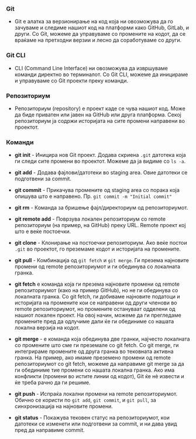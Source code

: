 ### Git

- Git е алатка за верзионирање на код која ни овозможува да го зачуваме и следиме нашиот код на платформи како GitHub, GitLab, и други. Со Git, можеме да управуваме со промените на кодот, да се враќаме на претходни верзии и лесно да соработуваме со други.

### Git CLI

- CLI (Command Line Interface) ни овозможува да извршуваме команди директно во терминалот. Со Git CLI, можеме да иницираме и управуваме со Git проекти преку команди.

### Репозиториум

- Репозиториум (repository) е проект каде се чува нашиот код. Може да биде приватен или јавен на GitHub или друга платформа. Секој репозиториум ја содржи историјата на сите промени направени во проектот.

### Команди

- **git init** - Иницира нов Git проект. Додава скриена `.git` датотека која ги следи сите промени во проектот. Можеме да ја видиме со `ls -a`.

- **git add** - Додава фајлови/датотеки во staging area. Овие датотеки се подготвени за commit.

- **git commit** - Прикачува промените од staging area со порака која опишува што е направено. Пр. `git commit -m "Initial commit"`

- **git rm** - Команда за бришење фајл/директориум од репозиториумот.

- **git remote add** - Поврзува локален репозиториум со remote репозиториум (на пример, на GitHub) преку URL. Remote проект кој што е веќе постоечки.

- **git clone** - Клонирање на постоечки репозиториум. Ако веќе постои `.git` во проектот, го преземаме кодот и историјата на промените.

- **git pull** - Комбинација од `git fetch` и `git merge`. Ги презема најновите промени од remote репозиториумот и ги обединува со локалната гранка.

- **git fetch** е команда која ги презема најновите промени од remote репозиториумот (како на пример GitHub), но не ги обединува со локалната гранка. Со git fetch, ги добиваме најновите податоци и историјата на промените кои се направени од други членови во remote репозиториумот, но промените остануваат одделени од нашиот локален проект. На овој начин, можеме да ги прегледаме промените пред да одлучиме дали ќе ги обединиме со нашата локална верзија на кодот.

- **git merge** - е команда која обединува две гранки, најчесто локалната со промените што сме ги преземале со git fetch. Со git merge, ги интегрираме промените од друга гранка во тековната активна гранка. На пример, ако имаме преземено промени од remote репозиториумот со git fetch, можеме да направиме git merge за да ги обединиме тие промени со нашата локална гранка. Ако има конфликти (промени во истите линии од кодот), Git ќе нè извести и ќе треба рачно да ги решиме.

- **git push** - Испраќа локални промени на remote репозиториумот. Обично се користи по `git add`, `git commit`, и `git pull`, за синхронизација на најновите промени.

- **git status** - Покажува тековен статус на репозиториумот, кои датотеки се изменети или подготвени за commit, и ни дава увид пред да направиме commit.
